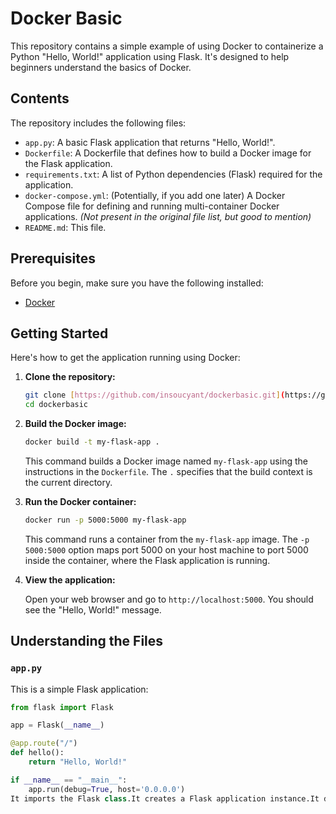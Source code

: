 # Docker Basic

This repository contains a simple example of using Docker to containerize a Python "Hello, World!" application using Flask. It's designed to help beginners understand the basics of Docker.

## Contents

The repository includes the following files:

* `app.py`: A basic Flask application that returns "Hello, World!".
* `Dockerfile`: A Dockerfile that defines how to build a Docker image for the Flask application.
* `requirements.txt`: A list of Python dependencies (Flask) required for the application.
* `docker-compose.yml`: (Potentially, if you add one later) A Docker Compose file for defining and running multi-container Docker applications.  *(Not present in the original file list, but good to mention)*
* `README.md`: This file.

## Prerequisites

Before you begin, make sure you have the following installed:

* [Docker](https://docs.docker.com/get-docker/)

## Getting Started

Here's how to get the application running using Docker:

1.  **Clone the repository:**

    ```bash
    git clone [https://github.com/insoucyant/dockerbasic.git](https://github.com/insoucyant/dockerbasic.git)
    cd dockerbasic
    ```

2.  **Build the Docker image:**

    ```bash
    docker build -t my-flask-app .
    ```

    This command builds a Docker image named `my-flask-app` using the instructions in the `Dockerfile`. The `.` specifies that the build context is the current directory.

3.  **Run the Docker container:**

    ```bash
    docker run -p 5000:5000 my-flask-app
    ```

    This command runs a container from the `my-flask-app` image. The `-p 5000:5000` option maps port 5000 on your host machine to port 5000 inside the container, where the Flask application is running.

4.  **View the application:**

    Open your web browser and go to `http://localhost:5000`. You should see the "Hello, World!" message.

## Understanding the Files

### `app.py`

This is a simple Flask application:

```python
from flask import Flask

app = Flask(__name__)

@app.route("/")
def hello():
    return "Hello, World!"

if __name__ == "__main__":
    app.run(debug=True, host='0.0.0.0')
It imports the Flask class.It creates a Flask application instance.It defines a route / that returns the string "Hello, World!".The `if name == "main":
